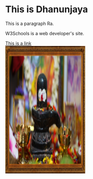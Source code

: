 
<html>
<head>

</head>
<body>

<h1>This is Dhanunjaya</h1>
<p>This is a paragraph Ra.</p>
<p title="About W3Schools">W3Schools is a web developer's site.</p>
<a href="https://www.w3schools.com">This is a link </a> <br>

<img src="image1.png"  alt="Lord SHIVA" width="250" height="400">


</body>
</html>
